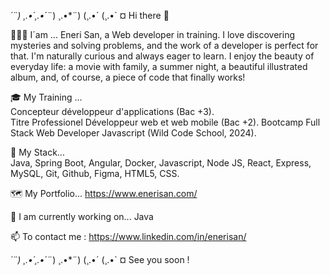 *´¨) 
¸.•´¸.•*´¨) ¸.•*¨) 
(¸.•´ (¸.•` ¤  Hi there 👋

👩🏼‍🦰  I´am ...
         Eneri San, a Web developer in training.
        I love discovering mysteries and solving problems, and the work of a developer is perfect for that. I'm naturally curious and always eager to learn. I enjoy the beauty of everyday life: a movie with 
        family, a summer night, a beautiful illustrated album, and, of course, a piece of code that finally works!

🎓 My Training ...         
         Concepteur développeur d'applications (Bac +3).         
         Titre Professionel Développeur web et web mobile (Bac +2). Bootcamp Full Stack Web Developer Javascript (Wild Code School, 2024).

🧰 My Stack...    
         Java, Spring Boot, Angular, Docker, Javascript, Node JS, React, Express, MySQL, Git, Github, Figma, HTML5, CSS.

🗺️ My Portfolio...
         https://www.enerisan.com/      

🚀 I am currently working on...
         Java
        
📫 To contact me :
         https://www.linkedin.com/in/enerisan/

*´¨) 
¸.•´¸.•*´¨) ¸.•*¨) 
(¸.•´ (¸.•` ¤ See you soon !
                                                                                          

